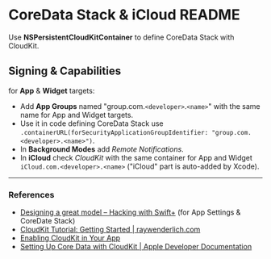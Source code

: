 #  CoreData Stack & iCloud README

Use **NSPersistentCloudKitContainer** to define CoreData Stack with CloudKit.

## Signing & Capabilities  
for **App** & **Widget** targets: 

* Add **App Groups** named "group.com.`<developer>`.`<name>`" with the same name for App and Widget targets.
* Use it in code defining CoreData Stack use `.containerURL(forSecurityApplicationGroupIdentifier: "group.com.<developer>.<name>")`.  
* In **Background Modes** add *Remote Notifications*.  
* In **iCloud** check *CloudKit* with the same container for App and Widget `iCloud.com.<developer>.<name>` ("iCloud" part is auto-added by Xcode).  


***
### References  

* [Designing a great model – Hacking with Swift+](https://www.hackingwithswift.com/plus/ultimate-portfolio-app/designing-a-great-model) (for App Settings & CoreDate Stack)
* [CloudKit Tutorial: Getting Started | raywenderlich.com](https://www.raywenderlich.com/4878052-cloudkit-tutorial-getting-started)
* [Enabling CloudKit in Your App](https://developer.apple.com/library/archive/documentation/DataManagement/Conceptual/CloudKitQuickStart/EnablingiCloudandConfiguringCloudKit/EnablingiCloudandConfiguringCloudKit.html)
* [Setting Up Core Data with CloudKit | Apple Developer Documentation](https://developer.apple.com/documentation/coredata/mirroring_a_core_data_store_with_cloudkit/setting_up_core_data_with_cloudkit)
